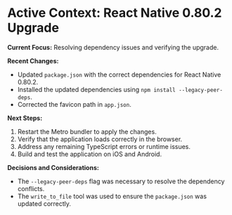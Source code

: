 # Active Context: React Native 0.80.2 Upgrade

**Current Focus:** Resolving dependency issues and verifying the upgrade.

**Recent Changes:**
*   Updated `package.json` with the correct dependencies for React Native 0.80.2.
*   Installed the updated dependencies using `npm install --legacy-peer-deps`.
*   Corrected the favicon path in `app.json`.

**Next Steps:**
1.  Restart the Metro bundler to apply the changes.
2.  Verify that the application loads correctly in the browser.
3.  Address any remaining TypeScript errors or runtime issues.
4.  Build and test the application on iOS and Android.

**Decisions and Considerations:**
*   The `--legacy-peer-deps` flag was necessary to resolve the dependency conflicts.
*   The `write_to_file` tool was used to ensure the `package.json` was updated correctly.
